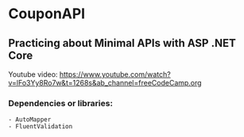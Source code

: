 # CouponAPI

## Practicing about Minimal APIs with ASP .NET Core

Youtube video: https://www.youtube.com/watch?v=lFo3Yy8Ro7w&t=1268s&ab_channel=freeCodeCamp.org

### Dependencies or libraries:
	- AutoMapper
	- FluentValidation